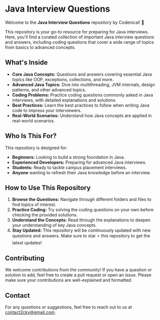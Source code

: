 # Java Interview Questions


Welcome to the **Java Interview Questions** repository by Codenical! 🎉

This repository is your go-to resource for preparing for Java interviews. Here, you'll find a curated collection of important Java interview questions and answers, including coding questions that cover a wide range of topics from basics to advanced concepts.

## What's Inside

- **Core Java Concepts:** Questions and answers covering essential Java topics like OOP, exceptions, collections, and more.
- **Advanced Java Topics:** Dive into multithreading, JVM internals, design patterns, and other advanced topics.
- **Coding Problems:** Practice coding questions commonly asked in Java interviews, with detailed explanations and solutions.
- **Best Practices:** Learn the best practices to follow when writing Java code to impress your interviewers.
- **Real-World Scenarios:** Understand how Java concepts are applied in real-world scenarios.

## Who Is This For?

This repository is designed for:
- **Beginners:** Looking to build a strong foundation in Java.
- **Experienced Developers:** Preparing for advanced Java interviews.
- **Students:** Ready to tackle campus placement interviews.
- **Anyone** wanting to refresh their Java knowledge before an interview.

## How to Use This Repository

1. **Browse the Questions:** Navigate through different folders and files to find topics of interest.
2. **Practice Coding:** Try solving the coding questions on your own before checking the provided solutions.
3. **Understand the Concepts:** Read through the explanations to deepen your understanding of key Java concepts.
4. **Stay Updated:** This repository will be continuously updated with new questions and answers. Make sure to star ⭐ this repository to get the latest updates!

## Contributing

We welcome contributions from the community! If you have a question or solution to add, feel free to create a pull request or open an issue. Please make sure your contributions are well-explained and formatted.


## Contact

For any questions or suggestions, feel free to reach out to us at [contact2ckv@gmail.com](mailto:contact2ckv@gmail.com).
